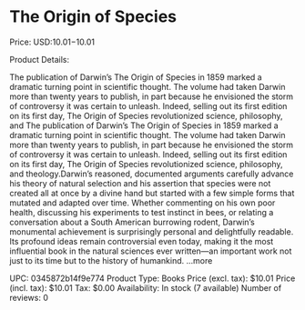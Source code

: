 # The Origin of Species

Price: USD:$10.01-$10.01

Product Details:

The publication of Darwin’s The Origin of Species in 1859 marked a dramatic turning point in scientific thought. The volume had taken Darwin more than twenty years to publish, in part because he envisioned the storm of controversy it was certain to unleash. Indeed, selling out its first edition on its first day, The Origin of Species revolutionized science, philosophy, and The publication of Darwin’s The Origin of Species in 1859 marked a dramatic turning point in scientific thought. The volume had taken Darwin more than twenty years to publish, in part because he envisioned the storm of controversy it was certain to unleash. Indeed, selling out its first edition on its first day, The Origin of Species revolutionized science, philosophy, and theology.Darwin’s reasoned, documented arguments carefully advance his theory of natural selection and his assertion that species were not created all at once by a divine hand but started with a few simple forms that mutated and adapted over time. Whether commenting on his own poor health, discussing his experiments to test instinct in bees, or relating a conversation about a South American burrowing rodent, Darwin’s monumental achievement is surprisingly personal and delightfully readable. Its profound ideas remain controversial even today, making it the most influential book in the natural sciences ever written—an important work not just to its time but to the history of humankind. ...more

UPC: 0345872b14f9e774
Product Type: Books
Price (excl. tax): $10.01
Price (incl. tax): $10.01
Tax: $0.00
Availability: In stock (7 available)
Number of reviews: 0
